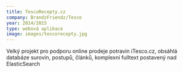 ```yaml
---
title: TescoRecepty.cz
company: BrandzFriendz/Tesco 
year: 2014/2015
type: webová aplikace
image: images/tescorecepty.jpg
---
```

Velký projekt pro podporu online prodeje potravin iTesco.cz, obsáhlá databáze surovin, postupů, článků, komplexní fulltext postavený nad ElasticSearch
